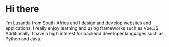 # Hi there 
I'm Lusanda from South Africa and I design and develop websites and applications. I really enjoy learning and using frameworks such as Vue.JS. Additionally, I have a high interest for backend developer languages such as Python and Java. 
